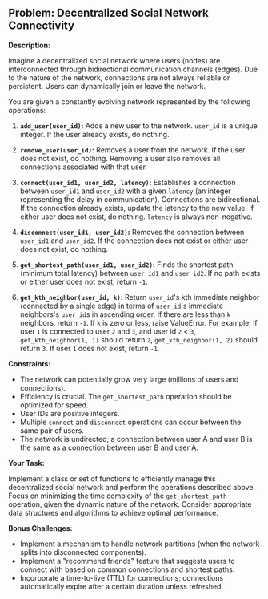 ## Problem: Decentralized Social Network Connectivity

**Description:**

Imagine a decentralized social network where users (nodes) are interconnected through bidirectional communication channels (edges). Due to the nature of the network, connections are not always reliable or persistent.  Users can dynamically join or leave the network.

You are given a constantly evolving network represented by the following operations:

1.  **`add_user(user_id)`:** Adds a new user to the network. `user_id` is a unique integer. If the user already exists, do nothing.

2.  **`remove_user(user_id)`:** Removes a user from the network. If the user does not exist, do nothing. Removing a user also removes all connections associated with that user.

3.  **`connect(user_id1, user_id2, latency)`:** Establishes a connection between `user_id1` and `user_id2` with a given `latency` (an integer representing the delay in communication). Connections are bidirectional. If the connection already exists, update the latency to the new value. If either user does not exist, do nothing. `latency` is always non-negative.

4.  **`disconnect(user_id1, user_id2)`:** Removes the connection between `user_id1` and `user_id2`. If the connection does not exist or either user does not exist, do nothing.

5.  **`get_shortest_path(user_id1, user_id2)`:**  Finds the shortest path (minimum total latency) between `user_id1` and `user_id2`. If no path exists or either user does not exist, return `-1`.

6.  **`get_kth_neighbor(user_id, k)`:** Return `user_id`'s kth immediate neighbor (connected by a single edge) in terms of `user_id`'s immediate neighbors's `user_id`s in ascending order. If there are less than `k` neighbors, return `-1`. If `k` is zero or less, raise ValueError.
    For example, if user `1` is connected to user `2` and `3`, and user id `2` < `3`, `get_kth_neighbor(1, 1)` should return `2`, `get_kth_neighbor(1, 2)` should return `3`.
    If user `1` does not exist, return `-1`.

**Constraints:**

*   The network can potentially grow very large (millions of users and connections).
*   Efficiency is crucial. The `get_shortest_path` operation should be optimized for speed.
*   User IDs are positive integers.
*   Multiple `connect` and `disconnect` operations can occur between the same pair of users.
*   The network is undirected; a connection between user A and user B is the same as a connection between user B and user A.

**Your Task:**

Implement a class or set of functions to efficiently manage this decentralized social network and perform the operations described above. Focus on minimizing the time complexity of the `get_shortest_path` operation, given the dynamic nature of the network. Consider appropriate data structures and algorithms to achieve optimal performance.

**Bonus Challenges:**

*   Implement a mechanism to handle network partitions (when the network splits into disconnected components).
*   Implement a "recommend friends" feature that suggests users to connect with based on common connections and shortest paths.
*   Incorporate a time-to-live (TTL) for connections; connections automatically expire after a certain duration unless refreshed.
